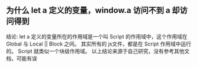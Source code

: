 ## 为什么 let a 定义的变量，window.a 访问不到 a 却访问得到
结论: let a 定义的变量所在的作用域是一个叫 Script 的作用域中，这个作用域在 Global 与 Local || Block 之间。
其实所有的 js文件，都是在 Script 作用域中运行的。 Script 就类似一个块级作用域。
以上结论来源于自己研究，没有参考其他文档，可能有误

